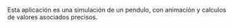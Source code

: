 Esta aplicación es una simulación de un pendulo, con animación y calculos de valores asociados precisos. 
